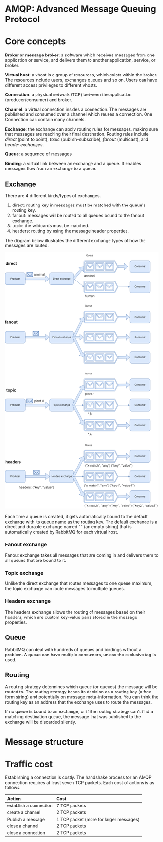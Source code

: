 AMQP: Advanced Message Queuing Protocol
========================

# Core concepts

**Broker or message broker**: a software which receives messages from one application or service, and delivers them to
another application, service, or broker.

**Virtual host**: a vhost is a group of resources, which exists within the broker. The resources include users, exchanges
queues and so on. Users can have different access privileges to different vhosts.

**Connection**: a physical network (TCP) between the application (producer/consumer) and broker.

**Channel**: a virtual connection insides a connection. The messages are published and consumed over a channel which reuses
a connection. One Connection can contain many channels.

**Exchange**: the exchange can apply routing rules for messages, making sure that messages are reaching their final destination.
Routing rules include *direct* (point to point), *topic* (publish-subscribe), *fanout* (multicast), and *header exchanges*.

**Queue**: a sequence of messages.

**Binding**: a virtual link between an exchange and a queue. It enables messages flow from an exchange to a queue.

## Exchange

There are 4 different kinds/types of exchanges.

1. direct: routing key in messages must be matched with the queue's routing key.
2. fanout: messages will be routed to all queues bound to the fanout exchange.
3. topic: the wildcards must be matched.
4. headers: routing by using the message header properties.

The diagram below illustrates the different exchange types of how the messages are routed.

![](images/4_exchange_types.png)

Each time a queue is created, it gets automatically bound to the default exchange with its queue name as the routing key.
The default exchange is a direct and durable exchange named "" (an empty string) that is automatically created by RabbitMQ
for each virtual host.

### Fanout exchange

Fanout exchange takes all messages that are coming in and delivers them to all queues that are bound to it. 

### Topic exchange

Unlike the direct exchange that routes messages to one queue maximum, the topic exchange can route messages to multiple
queues.

### Headers exchange

The headers exchange allows the routing of messages based on their headers, which are custom key-value pairs stored in the
message properties.

## Queue

RabbitMQ can deal with hundreds of queues and bindings without a problem. A queue can have multiple consumers, unless 
the exclusive tag is used. 

## Routing

A routing strategy determines which queue (or queues) the message will be routed to. The routing strategy bases its decision
on a routing key (a free form string) and potentially on message meta-information. You can think the routing key as an address
that the exchange uses to route the messages.

If no queue is bound to an exchange, or if the routing strategy can't find a matching destination queue, the message that
was published to the exchange will be discarded silently.

# Message structure



# Traffic cost

Establishing a connection is costly. The handshake process for an AMQP connection requires at least seven TCP packets. Each
cost of actions is as follows.

| Action                 | Cost                                    |
|:-----------------------|:----------------------------------------|
| establish a connection | 7 TCP packets                           |
| create a channel       | 2 TCP packets                           |
| Publish a message      | 1 TCP packet (more for larger messages) |
| close a channel        | 2 TCP packets                           |
| close a connection     | 2 TCP packets                           |

